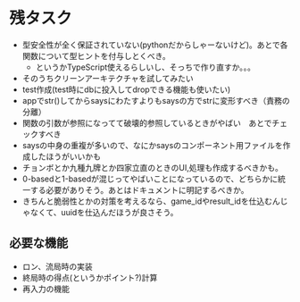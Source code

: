 # 残タスク

 - 型安全性が全く保証されていない(pythonだからしゃーないけど)。あとで各関数について型ヒントを付与しとくべき。
    - というかTypeScript使えるらしいし、そっちで作り直すか。。。
 - そのうちクリーンアーキテクチャを試してみたい
 - test作成(test時にdbに投入してdropできる機能も使いたい)
 - appでstr()してからsaysにわたすよりもsaysの方でstrに変形すべき（責務の分離）
 - 関数の引数が参照になってて破壊的参照しているときがやばい　あとでチェックすべき
 - saysの中身の重複が多いので、なにかsaysのコンポーネント用ファイルを作成したほうがいいかも
 - チョンボとか九種九牌とか四家立直のときのUI,処理も作成するべきかも。
 - 0-basedと1-basedが混じってやばいことになっているので、どちらかに統一する必要がありそう。あとはドキュメントに明記するべきか。
 - きちんと脆弱性とかの対策を考えるなら、game_idやresult_idを仕込むんじゃなくて、uuidを仕込んだほうが良さそう。

## 必要な機能
 - ロン、流局時の実装
 - 終局時の得点(というかポイント?)計算
 - 再入力の機能
